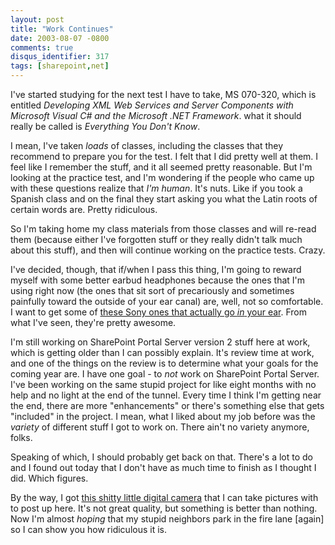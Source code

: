 ```yaml
---
layout: post
title: "Work Continues"
date: 2003-08-07 -0800
comments: true
disqus_identifier: 317
tags: [sharepoint,net]
---
```

I've started studying for the next test I have to take, MS 070-320,
which is entitled *Developing XML Web Services and Server Components
with Microsoft Visual C\# and the Microsoft .NET Framework*. what it
should really be called is *Everything You Don't Know*.

 I mean, I've taken *loads* of classes, including the classes that they
recommend to prepare you for the test. I felt that I did pretty well at
them. I feel like I remember the stuff, and it all seemed pretty
reasonable. But I'm looking at the practice test, and I'm wondering if
the people who came up with these questions realize that *I'm human*.
It's nuts. Like if you took a Spanish class and on the final they start
asking you what the Latin roots of certain words are. Pretty
ridiculous.

 So I'm taking home my class materials from those classes and will
re-read them (because either I've forgotten stuff or they really didn't
talk much about this stuff), and then will continue working on the
practice tests. Crazy.

 I've decided, though, that if/when I pass this thing, I'm going to
reward myself with some better earbud headphones because the ones that
I'm using right now (the ones that sit sort of precariously and
sometimes painfully toward the outside of your ear canal) are, well, not
so comfortable. I want to get some of [these Sony ones that actually go
*in* your
ear](http://www.amazon.com/exec/obidos/ASIN/B000092YQW/mhsvortex). From
what I've seen, they're pretty awesome.

 I'm still working on SharePoint Portal Server version 2 stuff here at
work, which is getting older than I can possibly explain. It's review
time at work, and one of the things on the review is to determine what
your goals for the coming year are. I have one goal - to *not* work on
SharePoint Portal Server. I've been working on the same stupid project
for like eight months with no help and no light at the end of the
tunnel. Every time I think I'm getting near the end, there are more
"enhancements" or there's something else that gets "included" in the
project. I mean, what I liked about my job before was the *variety* of
different stuff I got to work on. There ain't no variety anymore,
folks.

 Speaking of which, I should probably get back on that. There's a lot to
do and I found out today that I don't have as much time to finish as I
thought I did. Which figures.

 By the way, I got [this shitty little digital
camera](http://www.che-ez.com/english/splash/index.html) that I can take
pictures with to post up here. It's not great quality, but something is
better than nothing. Now I'm almost *hoping* that my stupid neighbors
park in the fire lane [again] so I can show you how ridiculous it is.
